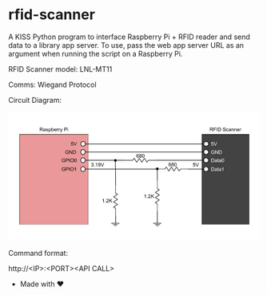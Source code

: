 # rfid-scanner
A KISS Python program to interface Raspberry Pi + RFID reader and send data to a library app server. To use, pass the web app server URL as an argument when running the script on a Raspberry Pi.

RFID Scanner model: LNL-MT11

Comms: Wiegand Protocol

Circuit Diagram:

![alt text](imgs/circuit.jpg "circuit")

Command format:

http://\<IP\>:\<PORT\>\<API CALL\>

- Made with :heart:
